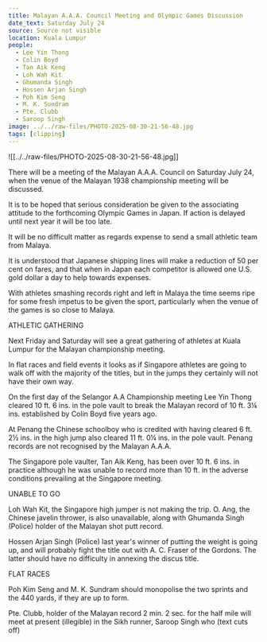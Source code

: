 ```yaml
---
title: Malayan A.A.A. Council Meeting and Olympic Games Discussion
date_text: Saturday July 24
source: Source not visible
location: Kuala Lumpur
people:
  - Lee Yin Thong
  - Colin Boyd
  - Tan Aik Keng
  - Loh Wah Kit
  - Ghumanda Singh
  - Hossen Arjan Singh
  - Poh Kim Seng
  - M. K. Sundram
  - Pte. Clubb
  - Saroop Singh
image: ../../raw-files/PHOTO-2025-08-30-21-56-48.jpg
tags: [clipping]
---
```


![[../../raw-files/PHOTO-2025-08-30-21-56-48.jpg]]

There will be a meeting of the Malayan A.A.A. Council on Saturday July 24, when the venue of the Malayan 1938 championship meeting will be discussed.

It is to be hoped that serious consideration be given to the associating attitude to the forthcoming Olympic Games in Japan. If action is delayed until next year it will be too late.

It will be no difficult matter as regards expense to send a small athletic team from Malaya.

It is understood that Japanese shipping lines will make a reduction of 50 per cent on fares, and that when in Japan each competitor is allowed one U.S. gold dollar a day to help towards expenses.

With athletes smashing records right and left in Malaya the time seems ripe for some fresh impetus to be given the sport, particularly when the venue of the games is so close to Malaya.

ATHLETIC GATHERING

Next Friday and Saturday will see a great gathering of athletes at Kuala Lumpur for the Malayan championship meeting.

In flat races and field events it looks as if Singapore athletes are going to walk off with the majority of the titles, but in the jumps they certainly will not have their own way.

On the first day of the Selangor A.A Championship meeting Lee Yin Thong cleared 10 ft. 6 ins. in the pole vault to break the Malayan record of 10 ft. 3¼ ins. established by Colin Boyd five years ago.

At Penang the Chinese schoolboy who is credited with having cleared 6 ft. 2½ ins. in the high jump also cleared 11 ft. 0¼ ins. in the pole vault. Penang records are not recognised by the Malayan A.A.A.

The Singapore pole vaulter, Tan Aik Keng, has been over 10 ft. 6 ins. in practice although he was unable to record more than 10 ft. in the adverse conditions prevailing at the Singapore meeting.

UNABLE TO GO

Loh Wah Kit, the Singapore high jumper is not making the trip. O. Ang, the Chinese javelin thrower, is also unavailable, along with Ghumanda Singh (Police) holder of the Malayan shot putt record.

Hossen Arjan Singh (Police) last year's winner of putting the weight is going up, and will probably fight the title out with A. C. Fraser of the Gordons. The latter should have no difficulty in annexing the discus title.

FLAT RACES

Poh Kim Seng and M. K. Sundram should monopolise the two sprints and the 440 yards, if they are up to form.

Pte. Clubb, holder of the Malayan record 2 min. 2 sec. for the half mile will meet at present (illegible) in the Sikh runner, Saroop Singh who (text cuts off)